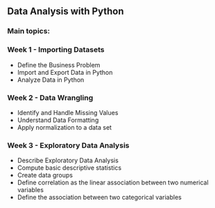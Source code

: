 ## Data Analysis with Python

### Main topics:
### Week 1 - Importing Datasets
* Define the Business Problem
* Import and Export Data in Python
* Analyze Data in Python
### Week 2 - Data Wrangling
* Identify and Handle Missing Values
* Understand Data Formatting
* Apply normalization to a data set
### Week 3 - Exploratory Data Analysis
* Describe Exploratory Data Analysis
* Compute basic descriptive statistics
* Create data groups
* Define correlation as the linear association between two numerical variables
* Define the association between two categorical variables



